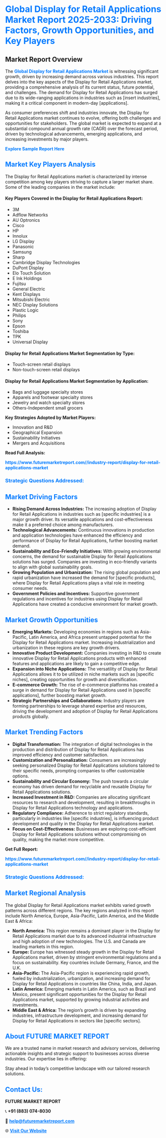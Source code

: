 <h1 style="color: #007BFF;">Global Display for Retail Applications Market Report 2025-2033: Driving Factors, Growth Opportunities, and Key Players</h1>

<section id="overview">
<h2>Market Report Overview</h2>
<p>The <a href="https://www.futuremarketreport.com//industry-report/display-for-retail-applications-market" style="color: #007BFF; text-decoration: none;"><strong>Global Display for Retail Applications Market</strong></a> is witnessing significant growth, driven by increasing demand across various industries. This report delves into the key aspects of the Display for Retail Applications market, providing a comprehensive analysis of its current status, future potential, and challenges. The demand for Display for Retail Applications has surged due to its wide-ranging applications in industries such as [insert industries], making it a critical component in modern-day [applications].</p>
<p>As consumer preferences shift and industries innovate, the Display for Retail Applications market continues to evolve, offering both challenges and opportunities for stakeholders. The global market is expected to expand at a substantial compound annual growth rate (CAGR) over the forecast period, driven by technological advancements, emerging applications, and increasing investments by major players.</p>
</section>

<section id="overview">
<p><a href="https://www.futuremarketreport.com//request-sample/reportId=56792" style="color: #007BFF; text-decoration: none;"><strong>Explore Sample Report Here</strong></a></p>
</section>

<section id="key-players">
<h2 style="color: #007BFF;">Market Key Players Analysis</h2>
<p>The Display for Retail Applications market is characterized by intense competition among key players striving to capture a larger market share. Some of the leading companies in the market include:</p>
<h4>Key Players Covered in the Display for Retail Applications Report:</h4>
<ul><li>3M</li><li>Adflow Networks</li><li>AU Optronics</li><li>Cisco</li><li>HP</li><li>Innolux</li><li>LG Display</li><li>Panasonic</li><li>Samsung</li><li>Sharp</li><li>Cambridge Display Technologies</li><li>DuPont Display</li><li>Elo Touch Solution</li><li>E Ink Holdings</li><li>Fujitsu</li><li>General Electric</li><li>Kent Displays</li><li>Mitsubishi Electric</li><li>NEC Display Solutions</li><li>Plastic Logic</li><li>Philips</li><li>Sony</li><li>Epson</li><li>Toshiba</li><li>TPK</li><li>Universal Display</li></ul>
<h4>Display for Retail Applications Market Segmentation by Type:</h4>
<ul><li>Touch-screen retail displays</li><li>Non-touch-screen retail displays</li></ul>

<h4>Display for Retail Applications Market Segmentation by Application:</h4>
<ul><li>Bags and luggage specialty stores</li><li>Apparels and footwear specialty stores</li><li>Jewelry and watch specialty stores</li><li>Others-Independent small grocers</li></ul>
<p><strong>Key Strategies Adopted by Market Players:</strong></p>
<ul>
<li>Innovation and R&D</li>
<li>Geographical Expansion</li>
<li>Sustainability Initiatives</li>
<li>Mergers and Acquisitions</li>
</ul>
</section>

<section>
<p><strong>Read Full Analysis: </strong></p><a href="https://www.futuremarketreport.com//industry-report/display-for-retail-applications-market" style="color: #007BFF; text-decoration: none;"><strong>https://www.futuremarketreport.com//industry-report/display-for-retail-applications-market</strong></a>
<h3 style="color: #007BFF;">Strategic Questions Addressed:</h3>
</section>

<section id="driving-factors">
<h2 style="color: #007BFF;">Market Driving Factors</h2>
<ul>
<li><strong>Rising Demand Across Industries:</strong> The increasing adoption of Display for Retail Applications in industries such as [specific industries] is a major growth driver. Its versatile applications and cost-effectiveness make it a preferred choice among manufacturers.</li>
<li><strong>Technological Advancements:</strong> Continuous innovations in production and application technologies have enhanced the efficiency and performance of Display for Retail Applications, further boosting market demand.</li>
<li><strong>Sustainability and Eco-Friendly Initiatives:</strong> With growing environmental concerns, the demand for sustainable Display for Retail Applications solutions has surged. Companies are investing in eco-friendly variants to align with global sustainability goals.</li>
<li><strong>Growing Population and Urbanization:</strong> The rising global population and rapid urbanization have increased the demand for [specific products], where Display for Retail Applications plays a vital role in meeting consumer needs.</li>
<li><strong>Government Policies and Incentives:</strong> Supportive government regulations and incentives for industries using Display for Retail Applications have created a conducive environment for market growth.</li>
</ul>
</section>

<section id="growth-opportunities">
<h2 style="color: #007BFF;">Market Growth Opportunities</h2>
<ul>
<li><strong>Emerging Markets:</strong> Developing economies in regions such as Asia-Pacific, Latin America, and Africa present untapped potential for the Display for Retail Applications market. Increasing industrialization and urbanization in these regions are key growth drivers.</li>
<li><strong>Innovative Product Development:</strong> Companies investing in R&D to create innovative Display for Retail Applications products with enhanced features and applications are likely to gain a competitive edge.</li>
<li><strong>Expansion into Niche Applications:</strong> The versatility of Display for Retail Applications allows it to be utilized in niche markets such as [specific niches], creating opportunities for growth and diversification.</li>
<li><strong>E-commerce Growth:</strong> The rise of e-commerce platforms has created a surge in demand for Display for Retail Applications used in [specific applications], further boosting market growth.</li>
<li><strong>Strategic Partnerships and Collaborations:</strong> Industry players are forming partnerships to leverage shared expertise and resources, driving the development and adoption of Display for Retail Applications products globally.</li>
</ul>
</section>

<section id="trending-factors">
<h2 style="color: #007BFF;">Market Trending Factors</h2>
<ul>
<li><strong>Digital Transformation:</strong> The integration of digital technologies in the production and distribution of Display for Retail Applications has improved efficiency and customer satisfaction.</li>
<li><strong>Customization and Personalization:</strong> Consumers are increasingly seeking personalized Display for Retail Applications solutions tailored to their specific needs, prompting companies to offer customizable options.</li>
<li><strong>Sustainability and Circular Economy:</strong> The push towards a circular economy has driven demand for recyclable and reusable Display for Retail Applications solutions.</li>
<li><strong>Increased Investment in R&D:</strong> Companies are allocating significant resources to research and development, resulting in breakthroughs in Display for Retail Applications technology and applications.</li>
<li><strong>Regulatory Compliance:</strong> Adherence to strict regulatory standards, particularly in industries like [specific industries], is influencing product development and quality in the Display for Retail Applications market.</li>
<li><strong>Focus on Cost-Effectiveness:</strong> Businesses are exploring cost-efficient Display for Retail Applications solutions without compromising on quality, making the market more competitive.</li>
</ul>
</section>

<section>
<p><strong>Get Full Report: </strong></p><a href="https://www.futuremarketreport.com//industry-report/display-for-retail-applications-market" style="color: #007BFF; text-decoration: none;"><strong>https://www.futuremarketreport.com//industry-report/display-for-retail-applications-market</strong></a>
<h3 style="color: #007BFF;">Strategic Questions Addressed:</h3>
</section>


<section id="regional-analysis">
<h2 style="color: #007BFF;">Market Regional Analysis</h2>
<p>The global Display for Retail Applications market exhibits varied growth patterns across different regions. The key regions analyzed in this report include North America, Europe, Asia-Pacific, Latin America, and the Middle East & Africa:</p>
<ul>
<li><strong>North America:</strong> This region remains a dominant player in the Display for Retail Applications market due to its advanced industrial infrastructure and high adoption of new technologies. The U.S. and Canada are leading markets in this region.</li>
<li><strong>Europe:</strong> Europe has witnessed steady growth in the Display for Retail Applications market, driven by stringent environmental regulations and a focus on sustainability. Key countries include Germany, France, and the U.K.</li>
<li><strong>Asia-Pacific:</strong> The Asia-Pacific region is experiencing rapid growth, fueled by industrialization, urbanization, and increasing demand for Display for Retail Applications in countries like China, India, and Japan.</li>
<li><strong>Latin America:</strong> Emerging markets in Latin America, such as Brazil and Mexico, present significant opportunities for the Display for Retail Applications market, supported by growing industrial activities and investments.</li>
<li><strong>Middle East & Africa:</strong> The region’s growth is driven by expanding industries, infrastructure development, and increasing demand for Display for Retail Applications in sectors like [specific sectors].</li>
</ul>
</section>

<footer>
<h2 style="color: #007BFF;">About FUTURE MARKET REPORT</h2>
<p>We are a trusted name in market research and advisory services, delivering actionable insights and strategic support to businesses across diverse industries. Our expertise lies in offering:</p>

<p>Stay ahead in today’s competitive landscape with our tailored research solutions.</p>

<h2 style="color: #007BFF;">Contact Us:</h2>
<p><strong>FUTURE MARKET REPORT</strong></p>
<p>📞 <strong>+91 (883) 074-8030</strong></p>
<p>📧 <strong><a href="mailto:help@futuremarketreport.com" style="color: #007BFF;">help@futuremarketreport.com</a></strong></p>
<p>🌐 <strong><a href="https://www.futuremarketreport.com/" style="color: #007BFF;">Visit Our Website</a></strong></p>
</footer>